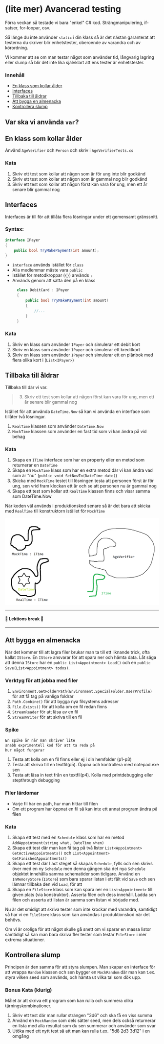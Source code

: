 ﻿# (lite mer) Avancerad testing

Förra veckan så testade vi bara "enkel" C# kod.
Strängmanipulering, if-satser, for-loopar, osv.

Så länge du inte använder `static` i din klass
så är det nästan garanterat att testerna du skriver
blir enhetstester, oberoende av varandra och av körordning.

Vi kommer att se om man testar något som använder
tid, långvarig lagring eller slump så blir det
inte lika självklart att ens tester är enhetstester.

### Innehåll
- [En klass som kollar ålder](#en-klass-som-kollar-alder)
- [Interfaces](#interfaces)
- [Tillbaka till åldrar](#tillbaka-till-aldrar)
- [Att bygga en almenacka](#att-bygga-en-almenacka)
- [Kontrollera slump](#kontrollera-slump)

## Var ska vi använda `var`?

## En klass som kollar ålder
Använd `AgeVerifier` och `Person` och skriv i `AgeVerifierTests.cs`
### Kata
1. Skriv ett test som kollar att någon 
    som är för ung inte blir godkänd
2. Skriv ett test som kollar att någon 
    som är gammal nog blir godkänd
3. Skriv ett test som kollar att någon
    först kan vara för ung, men ett år senare
    blir gammal nog

## Interfaces
Interfaces är till för att tillåta flera
lösningar under ett gemensamt gränssnitt.

### Syntax:
```csharp
interface IPayer
{
    public bool TryMakePayment(int amount);
}
```
* `interface` används istället för `class`
* Alla medlemmar måste vara `public`
* Istället för metodkroppar (`{}`) används `;`
* Används genom att sätta den på en klass
  ```csharp
    class DebitCard : IPayer
    {
        public bool TryMakePayment(int amount)
        {
            //...
        }
    }
  ```

### Kata

1. Skriv en klass som använder `IPayer` och simulerar
    ett debit kort
2. Skriv en klass som använder `IPayer` och simulerar
    ett kreditkort
2. Skriv en klass som använder `IPayer` och simulerar
    ett en plånbok med flera olika kort i (`List<IPayer>`)

## Tillbaka till åldrar

Tillbaka till där vi var.

> 3. Skriv ett test som kollar att någon
    först kan vara för ung, men ett år senare
    blir gammal nog

Istället för att använda `DateTime.Now` så kan
vi använda en interface som tillåter två lösningar.

1. `RealTime` klassen som använder `DateTime.Now`
2. `MockTime` klassen som använder en fast tid
    som vi kan ändra på vid behag

### Kata
1. Skapa en `ITime` interface som har en property
    eller en metod som returnerar en `DateTime`
2. Skapa en `MockTime` klass som har en extra
   metod där vi kan ändra vad som är "nu" (`public void SetNowTo(DateTime date)`)
3. Skicka med `MockTime` testet till lösningen
    testa att personen först är för ung, sen vrid
    fram klockan ett år och se att personen nu
    är gammal nog
4. Skapa ett test som kollar att `RealTime`
    klassen finns och visar samma som DateTime.Now

När koden väl används i produktionskod senare
så är det bara att skicka med `RealTime`
till konstruktorn istället för `MockTime`

![Skärmbild 2021 09 21 165712](img/bild1.png)

---
#### 🍔 Lektions break 🍔
---

## Att bygga en almenacka

När det kommer till att lagra filer brukar
man ta till ett liknande trick, ofta kallat
`IStore`. En `IStore` ansvarar för att spara
ner och hämta data. Låt säga att denna `IStore`
har en `public List<Appointment> Load()` och en
`public Save(List<Appointment> todos)`.

### Verktyg för att jobba med filer
1. `Environment.GetFolderPath(Environment.SpecialFolder.UserProfile)` för att få tag på vanliga foldrar
2. `Path.Combine()` för att bygga nya filsystems adresser
3. `File.Exists()` för att kolla om en fil redan finns
4. `StreamReader` för att läsa av en fil
5. `StreamWriter` för att skriva till en fil

### Spike
    En spike är när man skriver lite
    snabb exprimentell kod för att ta reda på
    hur något fungerar

1. Testa att kolla om en fil finns eller ej i din hemfolder (p1-p3)
2. Testa att skriva till en textfil(p5). Öppna och kontrollera med notepad.exe sen
3. Testa att läsa in text från en textfil(p4). Kolla med printdebugging eller stepthrough debugging

### Filer lärdomar
- Varje fil har en path, hur man hittar till filen
- Om ett program har öppnat en fil så kan inte ett annat program ändra på filen

### Kata
1. Skapa ett test med en `Schedule` klass som har
    en metod `AddAppointment(string what, DateTime when)`
2. Skapa ett test där man kan få tag på två listor
    `List<Appointment> GetActiveAppointments()` och
    `List<Appointment> GetFinishedAppointments()`
3. Skapa ett test där I act steget så skapas `Schedule`, 
    fylls och sen skrivs över med en ny
    `Schedule` men denna gången ska det nya `Schedule` 
    objektet innehålla samma schematider som tidigare.
    Använd en `InMemoryStore` (`IStore`) 
    som bara sparar listan i ett fält vid `Save` och sen lämnar
    tillbaka den vid `Load`, för att 
3. Skapa en `FileStore` klass som kan spara ner
    en `List<Appointment>` till given plats (via konstruktor).
    Asserta filen och dess innehåll. Ladda sen filen
    och asserta att listan är samma som listan vi
    började med.

Nu är det smidigt att skriva tester som inte
krockar med varandra, samtidigt så har vi en
`FileStore` klass som kan användas i 
produktionskod när det behövs.

Om vi är oroliga för att något skulle gå snett
om vi sparar en massa listor samtidigt så kan man
bara skriva fler tester som testar `FileStore`
i mer extrema situationer.

## Kontrollera slump

Principen är den samma för att styra slumpen.
Man skapar en interface för att wrappa `Random`
klassen och sen bygger en `MockRandom` där man
kan t.ex. styra vilken seed som används, och hämta
ut vilka tal som dök upp.

### Bonus Kata (klurig)
Målet är att skriva ett program som kan rulla
och summera olika tärningskombinationer.

1. Skriv ett test där man rullar strängen "3d6" 
    och ska få en viss summa
2. Använd en `MockRandom` som dels sätter seed,
    men dels också returnerar en lista med alla
    resultat som du sen summerar och använder som svar
2. Utöka med ett nytt test så att man kan rulla 
    t.ex. "5d8 2d3 3d12" i en omgång